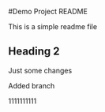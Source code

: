 #Demo Project README

This is a simple readme file

## Heading 2

Just some changes

Added branch

1111111111


